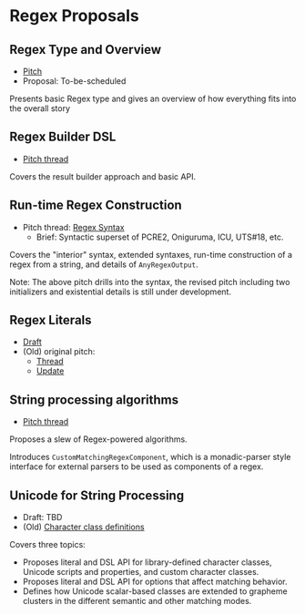
# Regex Proposals

## Regex Type and Overview

- [Pitch](https://forums.swift.org/t/pitch-regex-type-and-overview/56029)
- Proposal: To-be-scheduled

Presents basic Regex type and gives an overview of how everything fits into the overall story 


## Regex Builder DSL

- [Pitch thread](https://forums.swift.org/t/pitch-regex-builder-dsl/56007)

Covers the result builder approach and basic API.


## Run-time Regex Construction

- Pitch thread: [Regex Syntax](https://forums.swift.org/t/pitch-regex-syntax/55711)
    + Brief: Syntactic superset of PCRE2, Oniguruma, ICU, UTS\#18, etc.

Covers the "interior" syntax, extended syntaxes, run-time construction of a regex from a string, and details of `AnyRegexOutput`.

Note: The above pitch drills into the syntax, the revised pitch including two initializers and existential details is still under development.

## Regex Literals

- [Draft](https://github.com/apple/swift-experimental-string-processing/pull/187)
- (Old) original pitch:
    + [Thread](https://forums.swift.org/t/pitch-regular-expression-literals/52820)
    + [Update](https://forums.swift.org/t/pitch-regular-expression-literals/52820/90)


## String processing algorithms

- [Pitch thread](https://forums.swift.org/t/pitch-regex-powered-string-processing-algorithms/55969)

Proposes a slew of Regex-powered algorithms.

Introduces `CustomMatchingRegexComponent`, which is a monadic-parser style interface for external parsers to be used as components of a regex.

## Unicode for String Processing

- Draft: TBD
- (Old) [Character class definitions](https://forums.swift.org/t/pitch-character-classes-for-string-processing/52920)

Covers three topics:

- Proposes literal and DSL API for library-defined character classes, Unicode scripts and properties, and custom character classes.
- Proposes literal and DSL API for options that affect matching behavior.
- Defines how Unicode scalar-based classes are extended to grapheme clusters in the different semantic and other matching modes.


